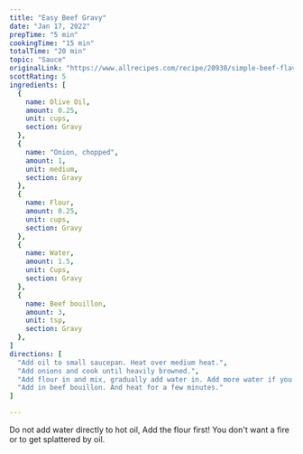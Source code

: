 ```yaml
---
title: "Easy Beef Gravy"
date: "Jan 17, 2022"
prepTime: "5 min" 
cookingTime: "15 min"
totalTime: "20 min"
topic: "Sauce"
originalLink: "https://www.allrecipes.com/recipe/20938/simple-beef-flavored-gravy/"
scottRating: 5
ingredients: [
  {
    name: Olive Oil,
    amount: 0.25,
    unit: cups,
    section: Gravy
  },
  {
    name: "Onion, chopped",
    amount: 1,
    unit: medium,
    section: Gravy
  },
  {
    name: Flour,
    amount: 0.25,
    unit: cups,
    section: Gravy
  },
  {
    name: Water,
    amount: 1.5,
    unit: Cups,
    section: Gravy
  },
  {
    name: Beef bouillon,
    amount: 3,
    unit: tsp,
    section: Gravy
  },
]
directions: [
  "Add oil to small saucepan. Heat over medium heat.",
  "Add onions and cook until heavily browned.",
  "Add flour in and mix, gradually add water in. Add more water if you don't want it as thick.",
  "Add in beef bouillon. And heat for a few minutes."
]

---
```


Do not add water directly to hot oil, Add the flour first! You don't want a fire or to get splattered by oil.